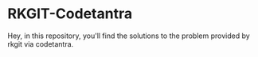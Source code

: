 # RKGIT-Codetantra
 Hey, in this repository, you'll find the solutions to the problem provided by rkgit via codetantra. 
